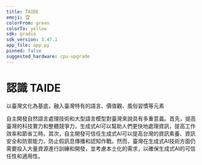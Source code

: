```yaml
---
title: TAIDE
emoji: 🏆
colorFrom: green
colorTo: yellow
sdk: gradio
sdk_version: 3.47.1
app_file: app.py
pinned: false
suggested_hardware: cpu-upgrade
---
```


# 認識 TAIDE

以臺灣文化為基底，融入臺灣特有的語言、價值觀、風俗習慣等元素

自主開發自然語言處理技術和大型語言模型對臺灣來說具有多重意義。首先，提高臺灣的科技實力和整體競爭力，生成式AI可以幫助人們更快地處理資訊，提高工作效率和節省工時。其次，自主開發可信任生成式AI可以提高台灣的資訊素養、資訊安全和防禦能力，防止假訊息傳播和認知作戰。然而，臺灣在生成式AI技術方面仍需要投入大量資源進行訓練和開發，並考慮本土化的需求，以確保生成式AI的可信任性和適用性。
